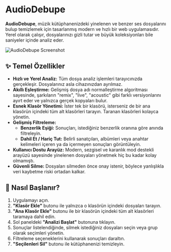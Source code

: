 # AudioDebupe

**AudioDebupe**, müzik kütüphanenizdeki yinelenen ve benzer ses dosyalarını bulup temizlemek için tasarlanmış modern ve hızlı bir web uygulamasıdır. Yerel olarak çalışır, dosyalarınızı gizli tutar ve büyük koleksiyonları bile saniyeler içinde analiz eder.

![AudioDebupe Screenshot](https://storage.googleapis.com/studiopaper-assets/audiodebupe-screenshot.png)

## ✨ Temel Özellikler

- **Hızlı ve Yerel Analiz:** Tüm dosya analiz işlemleri tarayıcınızda gerçekleşir. Dosyalarınız asla cihazınızdan ayrılmaz.
- **Akıllı Eşleştirme:** Gelişmiş dosya adı normalleştirme algoritması sayesinde, şarkıların "remix", "live", "acoustic" gibi farklı versiyonlarını ayırt eder ve yalnızca gerçek kopyaları bulur.
- **Esnek Klasör Yönetimi:** İster tek bir klasörü, isterseniz de bir ana klasörün içindeki tüm alt klasörleri tarayın. Taranan klasörleri kolayca yönetin.
- **Gelişmiş Filtreleme:**
    - **Benzerlik Eşiği:** Sonuçları, istediğiniz benzerlik oranına göre anında filtreleyin.
    - **Dahil Et / Hariç Tut:** Belirli sanatçıları, albümleri veya anahtar kelimeleri içeren ya da içermeyen sonuçları görüntüleyin.
- **Kullanıcı Dostu Arayüz:** Modern, sezgisel ve karanlık mod destekli arayüzü sayesinde yinelenen dosyaları yönetmek hiç bu kadar kolay olmamıştı.
- **Güvenli Silme:** Dosyaları silmeden önce onay istenir, böylece yanlışlıkla veri kaybetme riski ortadan kalkar.

## 🚀 Nasıl Başlanır?

1.  Uygulamayı açın.
2.  **"Klasör Ekle"** butonu ile yalnızca o klasörün içindeki dosyaları tarayın.
3.  **"Ana Klasör Ekle"** butonu ile bir klasörün içindeki tüm alt klasörleri taramaya dahil edin.
4.  Sol paneldeki **"Analizi Başlat"** butonuna tıklayın.
5.  Sonuçlar listelendiğinde, silmek istediğiniz dosyaları seçin veya grup olarak seçimleri yönetin.
6.  Filtreleme seçeneklerini kullanarak sonuçları daraltın.
7.  **"Seçilenleri Sil"** butonu ile kütüphanenizi temizleyin.
